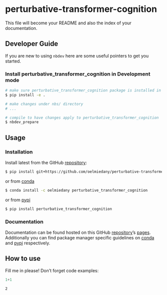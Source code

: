 # perturbative-transformer-cognition


<!-- WARNING: THIS FILE WAS AUTOGENERATED! DO NOT EDIT! -->

This file will become your README and also the index of your
documentation.

## Developer Guide

If you are new to using `nbdev` here are some useful pointers to get you
started.

### Install perturbative_transformer_cognition in Development mode

``` sh
# make sure perturbative_transformer_cognition package is installed in development mode
$ pip install -e .

# make changes under nbs/ directory
# ...

# compile to have changes apply to perturbative_transformer_cognition
$ nbdev_prepare
```

## Usage

### Installation

Install latest from the GitHub
[repository](https://github.com/oelmiedany/perturbative-transformer-cognition):

``` sh
$ pip install git+https://github.com/oelmiedany/perturbative-transformer-cognition.git
```

or from
[conda](https://anaconda.org/oelmiedany/perturbative-transformer-cognition)

``` sh
$ conda install -c oelmiedany perturbative_transformer_cognition
```

or from
[pypi](https://pypi.org/project/perturbative-transformer-cognition/)

``` sh
$ pip install perturbative_transformer_cognition
```

### Documentation

Documentation can be found hosted on this GitHub
[repository](https://github.com/oelmiedany/perturbative-transformer-cognition)’s
[pages](https://oelmiedany.github.io/perturbative-transformer-cognition/).
Additionally you can find package manager specific guidelines on
[conda](https://anaconda.org/oelmiedany/perturbative-transformer-cognition)
and [pypi](https://pypi.org/project/perturbative-transformer-cognition/)
respectively.

## How to use

Fill me in please! Don’t forget code examples:

``` python
1+1
```

    2
